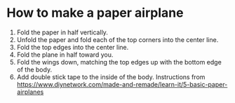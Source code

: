 # How to make a paper airplane
1. Fold the paper in half vertically.
1. Unfold the paper and fold each of the top corners into the center line.
1. Fold the top edges into the center line.
1. Fold the plane in half toward you.
1. Fold the wings down, matching the top edges up with the bottom edge of the body. 
1. Add double stick tape to the inside of the body.
Instructions from https://www.diynetwork.com/made-and-remade/learn-it/5-basic-paper-airplanes
